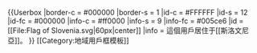 {{Userbox
  |border-c = #000000
  |border-s = 1
  |id-c     = #FFFFFF
  |id-s     = 12
  |id-fc    = #000000
  |info-c   = #ff0000
  |info-s   = 9
  |info-fc  = #005ce6
  |id       = [[File:Flag of Slovenia.svg|60px|center]]
  |info     = 這個用戶居住于[[斯洛文尼亞]]。
}}<noinclude>
[[Category:地域用戶框模板]]
</noinclude>
